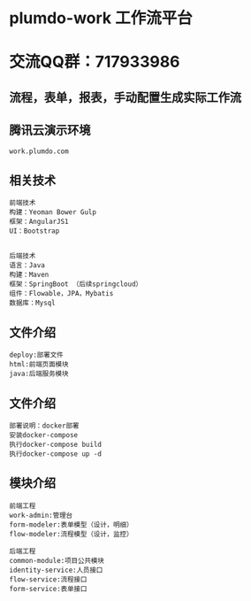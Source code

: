 # plumdo-work 工作流平台

# 交流QQ群：717933986

## 流程，表单，报表，手动配置生成实际工作流

## 腾讯云演示环境
```
work.plumdo.com

```

## 相关技术

```
前端技术
构建：Yeoman Bower Gulp
框架：AngularJS1
UI：Bootstrap


后端技术
语言：Java
构建：Maven
框架：SpringBoot （后续springcloud）
组件：Flowable，JPA，Mybatis
数据库：Mysql
```

## 文件介绍
```
deploy:部署文件
html:前端页面模块
java:后端服务模块
```

## 文件介绍
```
部署说明：docker部署
安装docker-compose
执行docker-compose build
执行docker-compose up -d

```

## 模块介绍
```
前端工程
work-admin:管理台
form-modeler:表单模型（设计，明细）
flow-modeler:流程模型（设计，监控）

后端工程
common-module:项目公共模块
identity-service:人员接口
flow-service:流程接口
form-service:表单接口
```


